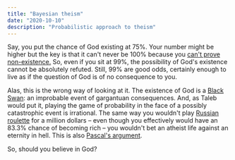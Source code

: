 ```yaml
---
title: "Bayesian theism"
date: "2020-10-10"
description: "Probabilistic approach to theism"
---
```


Say, you put the chance of God existing at 75%. Your number might be higher but
the key is that it can't never be 100% because you [can't prove
non-existence.](https://www.qcc.cuny.edu/socialsciences/ppecorino/phil_of_religion_text/CHAPTER_5_ARGUMENTS_EXPERIENCE/Burden-of-Proof.htm#:~:text=%22Proving%20the%20non%2Dexistence%20of,applicable%20to%20the%20non%2Dexistent.)
So, even if you sit at 99%, the possibility of God's existence cannot be
absolutely refuted. Still, 99% are good odds, certainly enough to live as if the question of God is
of no consequence to you.

Alas, this is the wrong way of looking at it. The existence of God is a [Black
Swan](https://en.wikipedia.org/wiki/Black_swan_theory): an improbable event of
gargantuan consequences. And, as Taleb would put it, playing the game of
probability in the face of a possibly catastrophic event is irrational. The same
way you wouldn't play [Russian
roulette](https://en.wikipedia.org/wiki/Russian_roulette) for a million dollars
– even though you effectively would have an 83.3% chance of becoming rich – you
wouldn't bet an atheist life against an eternity in hell.  This is also
[Pascal's argument](https://en.wikipedia.org/wiki/Pascal%27s_wager).

So, should you believe in God?
